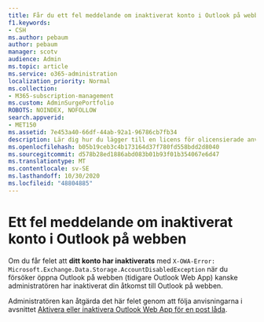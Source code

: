 ```yaml
---
title: Får du ett fel meddelande om inaktiverat konto i Outlook på webben?
f1.keywords:
- CSH
ms.author: pebaum
author: pebaum
manager: scotv
audience: Admin
ms.topic: article
ms.service: o365-administration
localization_priority: Normal
ms.collection:
- M365-subscription-management
ms.custom: AdminSurgePortfolio
ROBOTS: NOINDEX, NOFOLLOW
search.appverid:
- MET150
ms.assetid: 7e453a40-66df-44ab-92a1-96786cb7fb34
description: Lär dig hur du lägger till en licens för olicensierade användare för att åtgärda inaktiverat konto.
ms.openlocfilehash: b05b19ceb3c4b173164d37f780fd558bdd2d8040
ms.sourcegitcommit: d578b28ed1886abd083b01b93f01b354067e6d47
ms.translationtype: MT
ms.contentlocale: sv-SE
ms.lasthandoff: 10/30/2020
ms.locfileid: "48804885"
---
```

# <a name="getting-an-account-disabled-error-in-outlook-on-the-web"></a>Ett fel meddelande om inaktiverat konto i Outlook på webben

Om du får felet att **ditt konto har inaktiverats** med `X-OWA-Error: Microsoft.Exchange.Data.Storage.AccountDisabledException` när du försöker öppna Outlook på webben (tidigare Outlook Web App) kanske administratören har inaktiverat din åtkomst till Outlook på webben.

Administratören kan åtgärda det här felet genom att följa anvisningarna i avsnittet [Aktivera eller inaktivera Outlook Web App för en post låda](https://docs.microsoft.com/exchange/recipients-in-exchange-online/manage-user-mailboxes/enable-or-disable-outlook-web-app).
